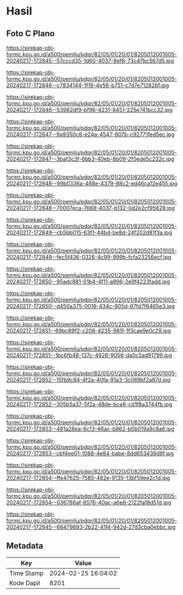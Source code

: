 # Hasil

## Foto C Plano

https://sirekap-obj-formc.kpu.go.id/a500/pemilu/pdpr/82/05/01/20/01/8205012001005-20240217-172845--57cccd35-1d60-4037-8ef6-73c47bc567d5.jpg

https://sirekap-obj-formc.kpu.go.id/a500/pemilu/pdpr/82/05/01/20/01/8205012001005-20240217-172846--c7834144-1f16-4e56-b751-c7d7e712826f.jpg

https://sirekap-obj-formc.kpu.go.id/a500/pemilu/pdpr/82/05/01/20/01/8205012001005-20240217-172846--53982df9-bf96-4231-8451-225e741bcc32.jpg

https://sirekap-obj-formc.kpu.go.id/a500/pemilu/pdpr/82/05/01/20/01/8205012001005-20240217-172847--9a9350c8-e24a-4547-807b-c92771fed5ec.jpg

https://sirekap-obj-formc.kpu.go.id/a500/pemilu/pdpr/82/05/01/20/01/8205012001005-20240217-172847--3baf3c3f-6bb3-40eb-8b09-2f0ede5c232c.jpg

https://sirekap-obj-formc.kpu.go.id/a500/pemilu/pdpr/82/05/01/20/01/8205012001005-20240217-172848--99b0336a-488e-4379-88c2-ed46ca12e455.jpg

https://sirekap-obj-formc.kpu.go.id/a500/pemilu/pdpr/82/05/01/20/01/8205012001005-20240217-172848--70007eca-7668-4037-b132-0d2e2cf95628.jpg

https://sirekap-obj-formc.kpu.go.id/a500/pemilu/pdpr/82/05/01/20/01/8205012001005-20240217-172849--cb5bb015-63f1-44bd-be8d-24f202d81f3a.jpg

https://sirekap-obj-formc.kpu.go.id/a500/pemilu/pdpr/82/05/01/20/01/8205012001005-20240217-172849--fec5f436-0326-4c99-999b-fcfa23256ecf.jpg

https://sirekap-obj-formc.kpu.go.id/a500/pemilu/pdpr/82/05/01/20/01/8205012001005-20240217-172850--95adc881-01b4-4f11-a996-2e9f4223fadd.jpg

https://sirekap-obj-formc.kpu.go.id/a500/pemilu/pdpr/82/05/01/20/01/8205012001005-20240217-172850--d450a375-0016-434c-905d-97fd7f6465e3.jpg

https://sirekap-obj-formc.kpu.go.id/a500/pemilu/pdpr/82/05/01/20/01/8205012001005-20240217-172851--69bc89f2-c208-4235-981f-1f3cae9e0c29.jpg

https://sirekap-obj-formc.kpu.go.id/a500/pemilu/pdpr/82/05/01/20/01/8205012001005-20240217-172851--1bc6fb48-137c-4926-9056-da0c5ad91799.jpg

https://sirekap-obj-formc.kpu.go.id/a500/pemilu/pdpr/82/05/01/20/01/8205012001005-20240217-172852--15fb9c84-4f2a-40fa-91a3-3c069bf2a87d.jpg

https://sirekap-obj-formc.kpu.go.id/a500/pemilu/pdpr/82/05/01/20/01/8205012001005-20240217-172852--305b5a37-5f2a-48de-bce8-cd1f8a3744fb.jpg

https://sirekap-obj-formc.kpu.go.id/a500/pemilu/pdpr/82/05/01/20/01/8205012001005-20240217-172853--481a28ea-6c13-46ac-b862-b0b019a9c8a6.jpg

https://sirekap-obj-formc.kpu.go.id/a500/pemilu/pdpr/82/05/01/20/01/8205012001005-20240217-172853--cbf4ee01-1088-4e84-babe-8dd653438d9f.jpg

https://sirekap-obj-formc.kpu.go.id/a500/pemilu/pdpr/82/05/01/20/01/8205012001005-20240217-172854--ffe47625-7585-482e-9135-13bf59ee2c1d.jpg

https://sirekap-obj-formc.kpu.go.id/a500/pemilu/pdpr/82/05/01/20/01/8205012001005-20240217-172854--036786af-6576-40ac-a6e6-2122fa18d51d.jpg

https://sirekap-obj-formc.kpu.go.id/a500/pemilu/pdpr/82/05/01/20/01/8205012001005-20240217-172845--66479893-2b22-41f4-942d-27d3cba0ebbc.jpg


## Metadata

| Key        | Value               |
| ---------- | ------------------- |
| Time Stamp | 2024-02-25 16:04:02 |
| Kode Dapil | 8201                |



